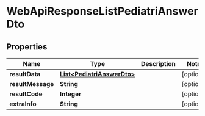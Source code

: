 
# WebApiResponseListPediatriAnswerDto

## Properties
Name | Type | Description | Notes
------------ | ------------- | ------------- | -------------
**resultData** | [**List&lt;PediatriAnswerDto&gt;**](PediatriAnswerDto.md) |  |  [optional]
**resultMessage** | **String** |  |  [optional]
**resultCode** | **Integer** |  |  [optional]
**extraInfo** | **String** |  |  [optional]



